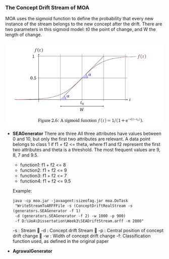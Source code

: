 ### The Concept Drift Stream of MOA

MOA uses the sigmoid function to define the probability that every new instance of the stream belongs to the new concept after the drift. There are two parameters in this sigmoid model: t0 the point of change, and W the length of change.

![](/assets/ch2/sigmoid.PNG)



* **SEAGenerator**
  There are three All three attributes have values between 0 and 10, but only the first two attributes are relevant. A data point belongs to class 1 if f1 + f2 &lt;= theta, where f1 and f2 represent the first two attributes and theta is a threshold. The most frequent values are 9, 8, 7 and 9.5.
  
  * function1: f1 + f2 &lt;= 8
  * function2: f1 + f2 &lt;= 9
  * function3: f1 + f2 &lt;= 7
  * function4: f1 + f2 &lt;= 9.5


  Example:
  ```
  java -cp moa.jar -javaagent:sizeofag.jar moa.DoTask
   "WriteStreamToARFFFile -s (ConceptDriftRealStream -s (generators.SEAGenerator -f 1) 
   -d (generators.SEAGenerator -f 2) -w 1000 -p 900) 
   -f D:\UoA\Dissertation\Week3\SEADriftStream.arff -m 2000"
  ```
  
  -s : Stream
  -d : Concept drift Stream
  -p : Central position of concept drift change
  -w : Width of concept drift change
  -f: Classification function used, as defined in the original paper

* **AgrawalGenerator**



